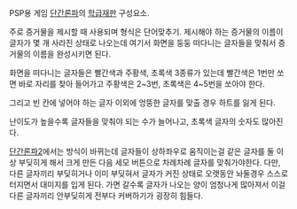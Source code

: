 PSP용 게임 [단간론파](%EB%8B%A8%EA%B0%84%EB%A1%A0%ED%8C%8C.md)의
[학급재판](%ED%95%99%EA%B8%89%EC%9E%AC%ED%8C%90.md) 구성요소.

주로 증거물을 제시할 때 사용되며 형식은 단어맞추기. 제시해야 하는 증거물의 이름이 글자가 몇 개 사라진 상태로 나오는데 여기서 화면을 둥둥
떠다니는 글자들을 맞춰서 증거물의 이름을 완성시키면 된다.

화면을 떠다니는 글자들은 빨간색과 주황색, 초록색 3종류가 있는데 빨간색은 1번만 쏘면 바로 자리를 찾아 들어가고 주황색은 2~3번,
초록색은 4~5번을 쏘아야 한다.

그리고 빈 칸에 넣어야 하는 글자 이외에 엉뚱한 글자를 맞출 경우 하트를 잃게 된다.

난이도가 높을수록 글자들을 맞춰야 되는 수가 늘어나고, 초록색 글자의 숫자도 많아진다.

[단간론파2](%EB%8B%A8%EA%B0%84%EB%A1%A0%ED%8C%8C2.md)에서는 방식이 바뀌는데 글자들이 상하좌우로
움직이는걸 같은 글자를 둘 이상 부딪히게 해서 크게 만든 다음 세모 버튼으로 차례차례 글자를 맞춰가야한다. 다만, 다른 글자끼리 부딪히거나
이미 부딪혀서 글자가 커진 상태로 오랫동안 놔둘경우 스스로 터지면서 대미지를 입게 된다. 가면 갈수록 글자가 나오는 양이 엄청나게 많아져서
이걸 다른 글자끼리 안부딪히게 전부다 커버하기가 굉장히 힘들다.

